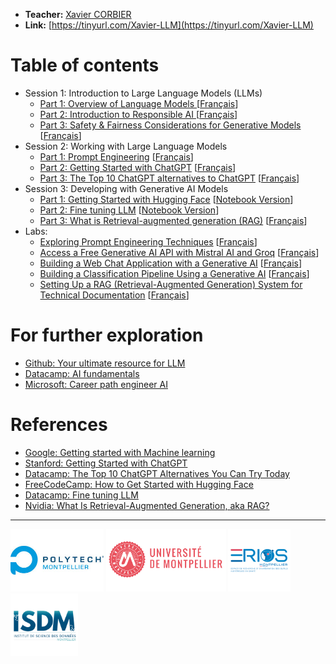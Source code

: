 


* **Teacher:** [Xavier CORBIER](https://xaviercorbier.fr/?lang=en)
* **Link:** [https://tinyurl.com/Xavier-LLM](https://tinyurl.com/Xavier-LLM)

# Table of contents
- Session 1: Introduction to Large Language Models (LLMs) 
  - [Part 1: Overview of Language Models ](./sessions/S1-P1.md) [[Français](./sessions/S1-P1-vf.md)]
  - [Part 2: Introduction to Responsible AI ](./sessions/S1-P2.md) [[Français](./sessions/S1-P2-vf.md)]
  - [Part 3: Safety & Fairness Considerations for Generative Models ](./sessions/S1-P3.md) [[Français](./sessions/S1-P3-vf.md)]
- Session 2: Working with Large Language Models 
  - [Part 1: Prompt Engineering](./sessions/S2-P1.md) [[Français](./sessions/S2-P1-vf.md)]
  - [Part 2: Getting Started with ChatGPT](./sessions/S2-P2.md) [[Français](./sessions/S2-P2-vf.md)]
  - [Part 3: The Top 10 ChatGPT alternatives to ChatGPT](./sessions/S2-P3.md) [[Français](./sessions/S2-P3-vf.md)]
- Session 3: Developing with Generative AI Models  
  - [Part 1: Getting Started with Hugging Face](./sessions/S3-P1.md)  [[Notebook Version](https://colab.research.google.com/drive/1uGP4fY0YGokoBkX_5DiyS4gTTlZQNcGw?usp=sharing)]
  - [Part 2: Fine tuning LLM](./sessions/S3-P2.md) [[Notebook Version](https://colab.research.google.com/drive/1_s5BeyYQhxr6P_FKPEkPyeXvhEn1LPNc?usp=sharing)]
  - [Part 3: What is Retrieval-augmented generation (RAG)](./sessions/S3-P3.md) [[Français](./sessions/S3-P3-vf.md)]
- Labs: 
  - [Exploring Prompt Engineering Techniques](./sessions/TP1-1.md) [[Français](./sessions/TP1-1-vf.md)]
  - [Access a Free Generative AI API with Mistral AI and Groq](./sessions/TP2-1.md) [[Français](./sessions/TP2-1-vf.md)]
  - [Building a Web Chat Application with a Generative AI](./sessions/TP3-1.md) [[Français](./sessions/TP3-1-vf.md)]
  - [Building a Classification Pipeline Using a Generative AI](./sessions/TP4-1.md) [[Français](./sessions/TP4-1-vf.md)]
  - [Setting Up a RAG (Retrieval-Augmented Generation) System for Technical Documentation](./sessions/TP5-1.md) [[Français](./sessions/TP5-1-vf.md)]
  
# For further exploration
- [Github: Your ultimate resource for LLM](https://github.com/ghimiresunil/LLM-PowerHouse-A-Curated-Guide-for-Large-Language-Models-with-Custom-Training-and-Inferencing)
- [Datacamp: AI fundamentals](https://app.datacamp.com/learn/skill-tracks/ai-fundamentals)
- [Microsoft: Career path engineer AI](https://learn.microsoft.com/fr-fr/training/career-paths/ai-engineer)

# References
- [Google: Getting started with Machine learning](https://developers.google.com/machine-learning/resources?hl=en)
- [Stanford: Getting Started with ChatGPT](https://uit.stanford.edu/service/techtraining/class/getting-started-chatgpt)
- [Datacamp: The Top 10 ChatGPT Alternatives You Can Try Today](https://www.datacamp.com/blog/10-chatgpt-alternatives)
- [FreeCodeCamp: How to Get Started with Hugging Face](https://www.freecodecamp.org/news/get-started-with-hugging-face/)
- [Datacamp: Fine tuning LLM](https://www.datacamp.com/tutorial/fine-tuning-large-language-models)
- [Nvidia: What Is Retrieval-Augmented Generation, aka RAG?](https://blogs.nvidia.com/blog/what-is-retrieval-augmented-generation/)
<hr>
<p align="left">
  <img src="ressources/polytech.jpg" alt="Polytech" style="height:100px;"/>
    <img src="ressources/um.png" alt="Polytech" style="height:100px;"/>
  <img src="ressources/erios.png" alt="ERIOS" style="height:100px;"/>
  <img src="ressources/isdm.png" alt="ISDM" style="height:100px;"/>
</p>
